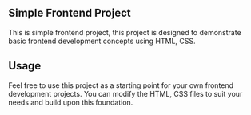 ## Simple Frontend Project

This is simple frontend project, this project is designed to demonstrate basic frontend development concepts using HTML, CSS.

## Usage

Feel free to use this project as a starting point for your own frontend development projects. You can modify the HTML, CSS files to suit your needs and build upon this foundation.
